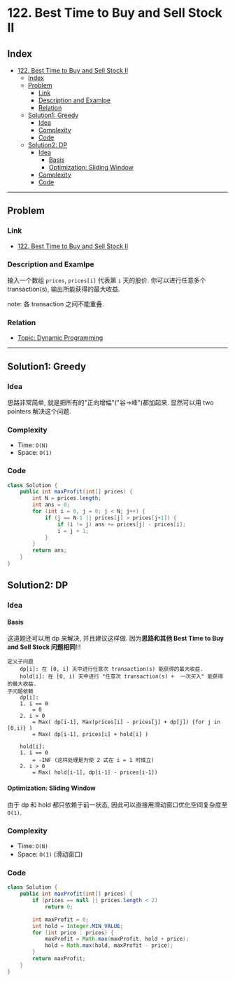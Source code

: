 # 122. Best Time to Buy and Sell Stock II

## Index

- [122. Best Time to Buy and Sell Stock II](#122-best-time-to-buy-and-sell-stock-ii)
  - [Index](#index)
  - [Problem](#problem)
    - [Link](#link)
    - [Description and Examlpe](#description-and-examlpe)
    - [Relation](#relation)
  - [Solution1: Greedy](#solution1-greedy)
    - [Idea](#idea)
    - [Complexity](#complexity)
    - [Code](#code)
  - [Solution2: DP](#solution2-dp)
    - [Idea](#idea-1)
      - [Basis](#basis)
      - [Optimization: Sliding Window](#optimization-sliding-window)
    - [Complexity](#complexity-1)
    - [Code](#code-1)

----

## Problem

### Link

- [122. Best Time to Buy and Sell Stock II][1]

### Description and Examlpe

输入一个数组 `prices`, `prices[i]` 代表第 `i` 天的股价. 你可以进行任意多个 transaction(s), 输出所能获得的最大收益.

note: 各 transaction 之间不能重叠.

### Relation

- [Topic: Dynamic Programming][2]

----

## Solution1: Greedy

### Idea

思路非常简单, 就是把所有的"正向增幅"("谷->峰")都加起来. 显然可以用 two pointers 解决这个问题.

### Complexity

- Time: `O(N)`
- Space: `O(1)`

### Code

```java
class Solution {
    public int maxProfit(int[] prices) {
        int N = prices.length;
        int ans = 0;
        for (int i = 0, j = 0; j < N; j++) {
            if (j == N-1 || prices[j] > prices[j+1]) {
                if (i != j) ans += prices[j] - prices[i];
                i = j + 1;
            }
        }
        return ans;
    }
}
```

## Solution2: DP

### Idea

#### Basis

这道题还可以用 dp 来解决, 并且建议这样做. 因为**思路和其他 Best Time to Buy and Sell Stock 问题相同**!!!

```nohighlight
定义子问题
    dp[i]: 在 [0, i] 天中进行任意次 transaction(s) 能获得的最大收益.
    hold[i]: 在 [0, i) 天中进行 "任意次 transaction(s) +  一次买入" 能获得的最大收益.
子问题依赖
    dp[i]:
    1. i == 0
        = 0
    2. i > 0
        = Max( dp[i-1], Max(prices[i] - prices[j] + dp[j]) {for j in [0,i)} )
        = Max( dp[i-1], prices[i] + hold[i] )

    hold[i]:
    1. i == 0
        = -INF (这样处理是为使 2 式在 i = 1 时成立)
    2. i > 0
        = Max( hold[i-1], dp[i-1] - prices[i-1])
```

#### Optimization: Sliding Window

由于 dp 和 hold 都只依赖于前一状态, 因此可以直接用滑动窗口优化空间复杂度至 `O(1)`.

### Complexity

- Time: `O(N)`
- Space: `O(1)` (滑动窗口)

### Code

```java
class Solution {
    public int maxProfit(int[] prices) {
        if (prices == null || prices.length < 2)
            return 0;

        int maxProfit = 0;
        int hold = Integer.MIN_VALUE;
        for (int price : prices) {
            maxProfit = Math.max(maxProfit, hold + price);
            hold = Math.max(hold, maxProfit - price);
        }
        return maxProfit;
    }
}
```

[1]: https://leetcode.com/problems/best-time-to-buy-and-sell-stock-ii/
[2]: ../topics/dynamic-programming.md
